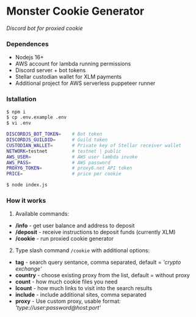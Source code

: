 # Monster Cookie Generator

*Discord bot for proxied cookie*

### Dependences
- Nodejs 16+
- AWS account for lambda running permissions
- Discord server + bot tokens
- Stellar custodian wallet for XLM payments
- Additional project for AWS serverless puppeteer runner

### Istallation
```bash
$ npm i
$ cp .env.example .env
$ vi .env

DISCORDJS_BOT_TOKEN=    # Bot token
DISCORDJS_GUILDID=      # Guild token
CUSTODIAN_WALLET=       # Private key of Stellar receiver wallet
NETWORK=testnet         # testnet | public
AWS_USER=               # AWS user lambda invoke
AWS_PASS=               # AWS password
PROXY6_TOKEN=           # proxy6.net API token
PRICE=                  # price per cookie

$ node index.js
```

### How it works

1. Available commands:
- **/info** - get user balance and address to deposit
- **/deposit** - receive instructions to deposit funds (currently XLM)
- **/cookie** - run proxied cookie generator
2. Type slash command ```/cookie``` with additional options:
- **tag** - search query sentance, comma separated, default = *'crypto exchange'*
- **country** - choose existing proxy from the list, default = without proxy
- **count** - how much cookie files you need
- **lcount** - how much links to visit into the search results
- **include** - include additional sites, comma separated
- **proxy** - Use custom proxy, usable format: *'type://user:password@host:port'*